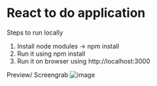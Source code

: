 # React to do application

Steps to run locally
1) Install node modules -> npm install
2) Run it using npm install
3) Run it on browser using http://localhost:3000


Preview/ Screengrab
![image](https://github.com/aaraut/react-todo/assets/55833241/7350ab6d-4244-4add-a130-01b891946a7a)

